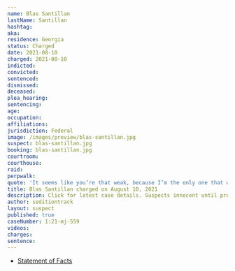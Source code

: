 ```yaml
---
name: Blas Santillan
lastName: Santillan
hashtag:
aka:
residence: Georgia
status: Charged
date: 2021-08-10
charged: 2021-08-10
indicted:
convicted:
sentenced:
dismissed:
deceased:
plea_hearing:
sentencing:
age:
occupation:
affiliations:
jurisdiction: Federal
image: /images/preview/blas-santillan.jpg
suspect: blas-santillan.jpg
booking: blas-santillan.jpg
courtroom:
courthouse:
raid:
perpwalk:
quote: 'It seems like you’re that weak, because I’m the only one that was willing to do something! I’m the only one that was willing to kick that door! Who else is willing to storm in there? No one!'
title: Blas Santillan charged on August 10, 2021
description: Click for latest case details. Suspects innocent until proven guilty.
author: seditiontrack
layout: suspect
published: true
caseNumber: 1:21-mj-559
videos:
charges:
sentence:
---
```

- [Statement of Facts](https://www.justice.gov/usao-dc/case-multi-defendant/file/1428516/download)
